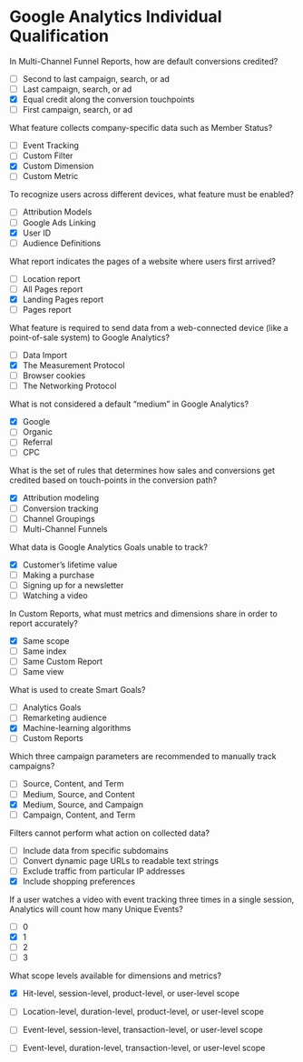 # Google Analytics Individual Qualification

In Multi-Channel Funnel Reports, how are default conversions credited?

- [ ] Second to last campaign, search, or ad
- [ ] Last campaign, search, or ad
- [x] Equal credit along the conversion touchpoints
- [ ] First campaign, search, or ad

What feature collects company-specific data such as Member Status?

- [ ] Event Tracking
- [ ] Custom Filter
- [x] Custom Dimension
- [ ] Custom Metric

To recognize users across different devices, what feature must be enabled?

- [ ] Attribution Models
- [ ] Google Ads Linking
- [x] User ID
- [ ] Audience Definitions

What report indicates the pages of a website where users first arrived?

- [ ] Location report
- [ ] All Pages report
- [x] Landing Pages report
- [ ] Pages report

What feature is required to send data from a web-connected device (like a point-of-sale system) to Google Analytics?

- [ ] Data Import
- [x] The Measurement Protocol
- [ ] Browser cookies
- [ ] The Networking Protocol

What is not considered a default “medium” in Google Analytics?

- [x] Google
- [ ] Organic
- [ ] Referral
- [ ] CPC

What is the set of rules that determines how sales and conversions get credited based on touch-points in the conversion path?

- [x] Attribution modeling
- [ ] Conversion tracking
- [ ] Channel Groupings
- [ ] Multi-Channel Funnels

What data is Google Analytics Goals unable to track?

- [x] Customer’s lifetime value
- [ ] Making a purchase
- [ ] Signing up for a newsletter
- [ ] Watching a video

In Custom Reports, what must metrics and dimensions share in order to report accurately?

- [x] Same scope
- [ ] Same index
- [ ] Same Custom Report
- [ ] Same view

What is used to create Smart Goals?

- [ ] Analytics Goals
- [ ] Remarketing audience
- [x] Machine-learning algorithms
- [ ] Custom Reports

Which three campaign parameters are recommended to manually track campaigns?

- [ ] Source, Content, and Term
- [ ] Medium, Source, and Content
- [x] Medium, Source, and Campaign
- [ ] Campaign, Content, and Term
 
 Filters cannot perform what action on collected data?

- [ ] Include data from specific subdomains
- [ ] Convert dynamic page URLs to readable text strings
- [ ] Exclude traffic from particular IP addresses
- [x] Include shopping preferences

If a user watches a video with event tracking three times in a single session, Analytics will count how many Unique Events?

- [ ] 0
- [x] 1
- [ ] 2
- [ ] 3

What scope levels available for dimensions and metrics?

- [x] Hit-level, session-level, product-level, or user-level scope
- [ ] Location-level, duration-level, product-level, or user-level scope
- [ ] Event-level, session-level, transaction-level, or user-level scope
- [ ] Event-level, duration-level, transaction-level, or user-level scope
 
 
